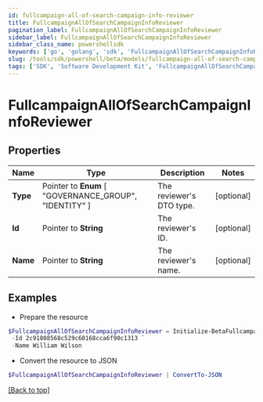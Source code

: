 ```yaml
---
id: fullcampaign-all-of-search-campaign-info-reviewer
title: FullcampaignAllOfSearchCampaignInfoReviewer
pagination_label: FullcampaignAllOfSearchCampaignInfoReviewer
sidebar_label: FullcampaignAllOfSearchCampaignInfoReviewer
sidebar_class_name: powershellsdk
keywords: ['go', 'golang', 'sdk', 'FullcampaignAllOfSearchCampaignInfoReviewer'] 
slug: /tools/sdk/powershell/beta/models/fullcampaign-all-of-search-campaign-info-reviewer
tags: ['SDK', 'Software Development Kit', 'FullcampaignAllOfSearchCampaignInfoReviewer']
---
```



# FullcampaignAllOfSearchCampaignInfoReviewer

## Properties

Name | Type | Description | Notes
------------ | ------------- | ------------- | -------------
**Type** |  Pointer to  **Enum** [  "GOVERNANCE_GROUP",    "IDENTITY" ] | The reviewer&#39;s DTO type. | [optional] 
**Id** |  Pointer to **String** | The reviewer&#39;s ID. | [optional] 
**Name** |  Pointer to **String** | The reviewer&#39;s name. | [optional] 

## Examples

- Prepare the resource
```powershell
$FullcampaignAllOfSearchCampaignInfoReviewer = Initialize-BetaFullcampaignAllOfSearchCampaignInfoReviewer  -Type IDENTITY `
 -Id 2c91808568c529c60168cca6f90c1313 `
 -Name William Wilson
```

- Convert the resource to JSON
```powershell
$FullcampaignAllOfSearchCampaignInfoReviewer | ConvertTo-JSON
```


[[Back to top]](#) 

